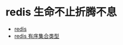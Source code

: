 # redis 生命不止折腾不息

- [redis](https://github.com/lidawei-ufo/redis)
 - [redis 有序集合类型](https://github.com/lidawei-ufo/redis/blob/master/redis.md)
